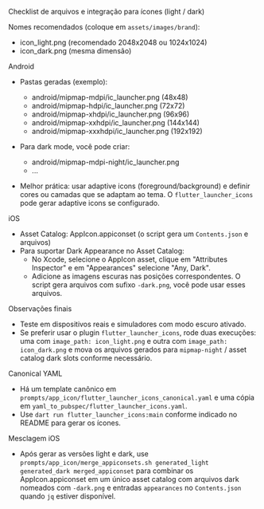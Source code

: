 Checklist de arquivos e integração para ícones (light / dark)

Nomes recomendados (coloque em `assets/images/brand`):
- icon_light.png  (recomendado 2048x2048 ou 1024x1024)
- icon_dark.png   (mesma dimensão)

Android
- Pastas geradas (exemplo):
  - android/mipmap-mdpi/ic_launcher.png (48x48)
  - android/mipmap-hdpi/ic_launcher.png (72x72)
  - android/mipmap-xhdpi/ic_launcher.png (96x96)
  - android/mipmap-xxhdpi/ic_launcher.png (144x144)
  - android/mipmap-xxxhdpi/ic_launcher.png (192x192)

- Para dark mode, você pode criar:
  - android/mipmap-mdpi-night/ic_launcher.png
  - ...

- Melhor prática: usar adaptive icons (foreground/background) e definir cores ou camadas que se adaptam ao tema. O `flutter_launcher_icons` pode gerar adaptive icons se configurado.

iOS
- Asset Catalog: AppIcon.appiconset (o script gera um `Contents.json` e arquivos)
- Para suportar Dark Appearance no Asset Catalog:
  - No Xcode, selecione o AppIcon asset, clique em "Attributes Inspector" e em "Appearances" selecione "Any, Dark".
  - Adicione as imagens escuras nas posições correspondentes. O script gera arquivos com sufixo `-dark.png`, você pode usar esses arquivos.

Observações finais
- Teste em dispositivos reais e simuladores com modo escuro ativado.
- Se preferir usar o plugin `flutter_launcher_icons`, rode duas execuções: uma com `image_path: icon_light.png` e outra com `image_path: icon_dark.png` e mova os arquivos gerados para `mipmap-night` / asset catalog dark slots conforme necessário.

Canonical YAML
- Há um template canônico em `prompts/app_icon/flutter_launcher_icons_canonical.yaml` e uma cópia em `yaml_to_pubspec/flutter_launcher_icons.yaml`.
- Use `dart run flutter_launcher_icons:main` conforme indicado no README para gerar os ícones.

Mesclagem iOS
- Após gerar as versões light e dark, use `prompts/app_icon/merge_appiconsets.sh generated_light generated_dark merged_appiconset` para combinar os AppIcon.appiconset em um único asset catalog com arquivos dark nomeados com `-dark.png` e entradas `appearances` no `Contents.json` quando `jq` estiver disponível.
